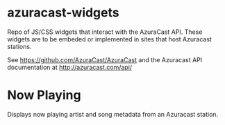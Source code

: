# azuracast-widgets
Repo of JS/CSS widgets that interact with the AzuraCast API. These widgets are to be embeded or implemented in sites that host Azuracast stations.

See https://github.com/AzuraCast/AzuraCast and the Azuracast API documentation at http://azuracast.com/api/

Now Playing
===========

Displays now playing artist and song metadata from an Azuracast station.
